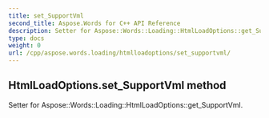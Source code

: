 ```yaml
---
title: set_SupportVml
second_title: Aspose.Words for C++ API Reference
description: Setter for Aspose::Words::Loading::HtmlLoadOptions::get_SupportVml. 
type: docs
weight: 0
url: /cpp/aspose.words.loading/htmlloadoptions/set_supportvml/
---
```

## HtmlLoadOptions.set_SupportVml method


Setter for Aspose::Words::Loading::HtmlLoadOptions::get_SupportVml. 

